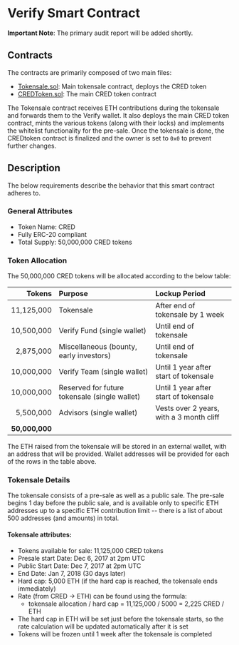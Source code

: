 # Verify Smart Contract

**Important Note**: The primary audit report will be added shortly.

## Contracts

The contracts are primarily composed of two main files:

- [Tokensale.sol](contracts/Tokensale.sol): Main tokensale contract, deploys the CRED token
- [CREDToken.sol](contracts/CREDToken.sol): The main CRED token contract

The Tokensale contract receives ETH contributions during the tokensale and forwards them to the Verify wallet. It also deploys the main CRED token contract, mints the various tokens (along with their locks) and implements the whitelist functionality for the pre-sale. Once the tokensale is done, the CREDtoken contract is finalized and the owner is set to `0x0` to prevent further changes.

## Description

The below requirements describe the behavior that this smart contract adheres to.

### General Attributes

- Token Name: CRED
- Fully ERC-20 compliant
- Total Supply: 50,000,000 CRED tokens

### Token Allocation

The 50,000,000 CRED tokens will be allocated according to the below table:

| Tokens | Purpose | Lockup Period |
|-------:|:--------|:--------------|
| 11,125,000 | Tokensale | After end of tokensale by 1 week |
| 10,500,000 | Verify Fund (single wallet) | Until end of tokensale |
| 2,875,000 | Miscellaneous (bounty, early investors) | Until end of tokensale |
| 10,000,000 | Verify Team (single wallet) |  Until 1 year after start of tokensale |
| 10,000,000 | Reserved for future tokensale (single wallet) | Until 1 year after start of tokensale |
| 5,500,000 | Advisors (single wallet) | Vests over 2 years, with a 3 month cliff |
| **50,000,000** | |

The ETH raised from the tokensale will be stored in an external wallet, with an address that will be provided. Wallet addresses will be provided for each of the rows in the table above.

### Tokensale Details

The tokensale consists of a pre-sale as well as a public sale. The pre-sale begins 1 day before the public sale, and is available only to specific ETH addresses up to a specific ETH contribution limit -- there is a list of about 500 addresses (and amounts) in total.

#### Tokensale attributes:

- Tokens available for sale: 11,125,000 CRED tokens
- Presale start Date: Dec 6, 2017 at 2pm UTC
- Public Start Date: Dec 7, 2017 at 2pm UTC
- End Date: Jan 7, 2018 (30 days later)
- Hard cap: 5,000 ETH (if the hard cap is reached, the tokensale ends immediately)
- Rate (from CRED -> ETH) can be found using the formula:
  - tokensale allocation / hard cap = 11,125,000 / 5000 = 2,225 CRED / ETH
- The hard cap in ETH will be set just before the tokensale starts, so the rate calculation will be updated automatically after it is set
- Tokens will be frozen until 1 week after the tokensale is completed
